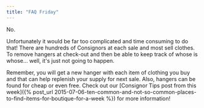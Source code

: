 ```yaml
---
title: "FAQ Friday"
---
```


No.

Unfortunately it would be far too complicated and time consuming to do that! There are hundreds of Consignors at each sale and most sell clothes. To remove hangers at check-out and then be able to keep track of whose is whose... well, it's just not going to happen.

Remember, you will get a new hanger with each item of clothing you buy and that can help replenish your supply for next sale. Also, hangers can be found for cheap or even free. Check out our [Consignor Tips post from this week]({% post_url 2015-07-06-ten-common-and-not-so-common-places-to-find-items-for-boutique-for-a-week %}) for more information!
